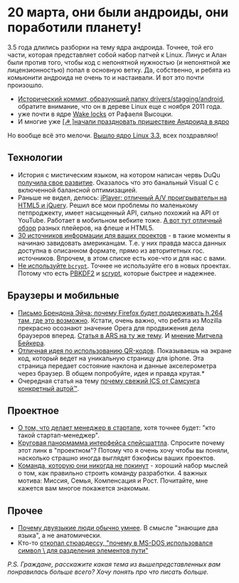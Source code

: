 # 20 марта, они были андроиды, они поработили планету!

3.5 года длились разборки на тему ядра андроида. Точнее, той его части, которая представляет собой набор патчей к Linux. Линус и Алан были против того, чтобы код с непонятной нужностью (и непонятной же лицензионностью) попал в основную ветку. Да, собственно, и ребята из комьюнити андроида не очень то и настаивали. И вот это почти произошло.

* [Исторический коммит, образующий папку drivers/stagging/android](http://git.kernel.org/?p=linux/kernel/git/torvalds/linux-2.6.git;a=commitdiff;h=355b0502f6efea0ff9492753888772c96972d2a3), обратите внимание, что он в дереве Linux еще с ноября 2011 года.
* уже почти в ядре [Wake locks](https://lkml.org/lkml/2012/2/6/518) от Рафаеля Высоцки.
* И многие уже [[☭ ]начали праздновать пришествие Андроида в ядро](http://habrahabr.ru/post/140269/)

Но вообще всё это мелочи. [Вышло ядро Linux 3.3](https://lkml.org/lkml/2012/3/18/132), всех поздравляю!

## Технологии
* История с мистическим языком, на котором написан червь DuQu [получила свое развитие](http://www.wired.com/threatlevel/2012/03/duqu-mystery-language-solved/). Оказалось что это банальный Visual C с включенной балансной оптимизацией.
* Раньше не видел, делюсь: [jPlayer: отличный A/V проигрывательн на HTML5 и jQuery](http://www.jplayer.org/). Решил все мои проблемы по маленькому петпроджекту, имеет насыщенный API, сильно похожий на API от YouTube. Работает в мобильном вебките тоже. [А вот тут отличный обзор](http://devstand.com/design/flash-vs-html5-video-players/) разных плейеров, на флеше и HTML5.
* [30 источников информации для ваших проектов](http://flowingdata.com/2009/10/01/30-resources-to-find-the-data-you-need/) - в такие моменты я начинаю завидовать американцам. Т.е. у них правда масса данных доступна в описанном формате, прямо из авторитетных гос. источников. Впрочем, в этом списке есть кое-что и для нас с вами.
* [Не используйте `bcrypt`](http://www.unlimitednovelty.com/2012/03/dont-use-bcrypt.html). Точнее не используйте его в новых проектах. Потому что есть [PBKDF2](http://en.wikipedia.org/wiki/PBKDF2) и [scrypt](http://www.tarsnap.com/scrypt.html), которые быстрее и надежнее.

## Браузеры и мобильные
* [Письмо Брендона Эйча: почему Firefox будет поддерживать h.264 там, где это возможно](http://hacks.mozilla.org/2012/03/video-mobile-and-the-open-web/). Кстати, очень важно, что ребята из Mozilla прекрасно осознают значение Opera для продвижения дела браузеров вперед. [Статья в ARS на ту же тему](http://arstechnica.com/business/news/2012/03/mozilla-firefox-needs-h264-support-to-survive-shift-to-mobile.ars). И [мнение Митчела Бейкера](http://blog.lizardwrangler.com/2012/03/18/video-user-experience-and-our-mission/1234/).
* [Отличная идея по использованию QR-кодов](http://www.webdigi.co.uk/fun/space/). Показываешь на экране код, который ведет на уникальную страницу для iphone. Эта страница передает состояние наклона и данные акселерометра через браузер. В общем попробуйте, идея и правда крутая.*
* Очередная статья на тему [почему свежий ICS от Самсунга конкретный ацтой™](http://www.osnews.com/story/25694/CyanogenMod_9_alpha_puts_Samsung_to_shame).

## Проектное
* [О том, что делает менеджер в стартапе](http://swombat.com/2012/3/19/startup-skill-set-management), хотя точнее будет: "кто такой стартап-менеджер".
* [Круговая панормамма интерфейса спейсшаттла](http://360vr.com/2011/06/22-discovery-flight-deck-opf_6236/index.html). Спросите почему этот линк в "проектном"? Потому что я очень хочу чтобы вы поняли, насколько страшно иногда выглядят бэкофисы ваших проектов.
* [Команда, которую они никогда не покинут](http://www.kevgibbs.com/2012/03/Build-a-team-they-ll-never-leave-the-4-things-that-matter) - хороший набор мыслей о том, как правильно строить команду разработки. 4 важных мотива: Миссия, Семья, Компенсация и Рост. Почитайте, мне кажется вам многое покажется знакомым.

## Прочее
* [Почему двуязыкие люди обычно умнее](http://www.nytimes.com/2012/03/18/opinion/sunday/the-benefits-of-bilingualism.html?_r=1). В смысле "знающие два языка", а не анатомически.
* Кто-то [откопал стюардессу, "почему в MS-DOS использовался символ \ для разделения элементов пути"](http://blogs.msdn.com/b/larryosterman/archive/2005/06/24/432386.aspx)

*P.S. Граждане, расскажите какая тема из вышепредставленных вам понравилась больше всего? Хочу понять про что писать больше.*

